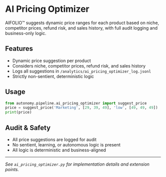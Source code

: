 # AI Pricing Optimizer

AIFOLIO™ suggests dynamic price ranges for each product based on niche, competitor prices, refund risk, and sales history, with full audit logging and business-only logic.

## Features

- Dynamic price suggestion per product
- Considers niche, competitor prices, refund risk, and sales history
- Logs all suggestions in `/analytics/ai_pricing_optimizer_log.jsonl`
- Strictly non-sentient, deterministic logic

## Usage

```python
from autonomy.pipeline.ai_pricing_optimizer import suggest_price
price = suggest_price('Marketing', [29, 39, 49], 'low', [49, 49, 49])
print(price)
```

## Audit & Safety

- All price suggestions are logged for audit
- No sentient, learning, or autonomous logic is present
- All logic is deterministic and business-aligned

---

_See `ai_pricing_optimizer.py` for implementation details and extension points._
